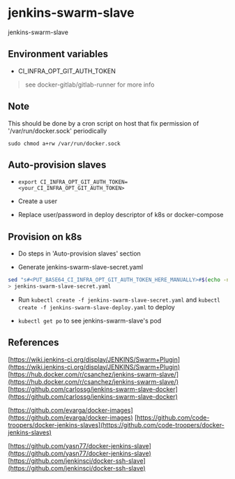 
# jenkins-swarm-slave
jenkins-swarm-slave

## Environment variables

- CI_INFRA_OPT_GIT_AUTH_TOKEN
> see docker-gitlab/gitlab-runner for more info

## Note

This should be done by a cron script on host that fix permission of '/var/run/docker.sock' periodically

```
sudo chmod a+rw /var/run/docker.sock
```

## Auto-provision slaves

- `export CI_INFRA_OPT_GIT_AUTH_TOKEN=<your_CI_INFRA_OPT_GIT_AUTH_TOKEN>`

- Create a user

- Replace user/password in deploy descriptor of k8s or docker-compose

## Provision on k8s

- Do steps in 'Auto-provision slaves' section

- Generate jenkins-swarm-slave-secret.yaml

```sh
sed "s#<PUT_BASE64_CI_INFRA_OPT_GIT_AUTH_TOKEN_HERE_MANUALLY>#$(echo -n ${CI_INFRA_OPT_GIT_AUTH_TOKEN} | base64 -w 0)#" jenkins-swarm-slave-secret.template \
> jenkins-swarm-slave-secret.yaml
```

- Run `kubectl create -f jenkins-swarm-slave-secret.yaml` and `kubectl create -f jenkins-swarm-slave-deploy.yaml` to deploy

- `kubectl get po` to see jenkins-swarm-slave's pod

## References

[https://wiki.jenkins-ci.org/display/JENKINS/Swarm+Plugin](https://wiki.jenkins-ci.org/display/JENKINS/Swarm+Plugin)
[https://hub.docker.com/r/csanchez/jenkins-swarm-slave/](https://hub.docker.com/r/csanchez/jenkins-swarm-slave/)
[https://github.com/carlossg/jenkins-swarm-slave-docker](https://github.com/carlossg/jenkins-swarm-slave-docker)

[https://github.com/evarga/docker-images](https://github.com/evarga/docker-images)
[https://github.com/code-troopers/docker-jenkins-slaves](https://github.com/code-troopers/docker-jenkins-slaves)

[https://github.com/yasn77/docker-jenkins-slave](https://github.com/yasn77/docker-jenkins-slave)
[https://github.com/jenkinsci/docker-ssh-slave](https://github.com/jenkinsci/docker-ssh-slave)
